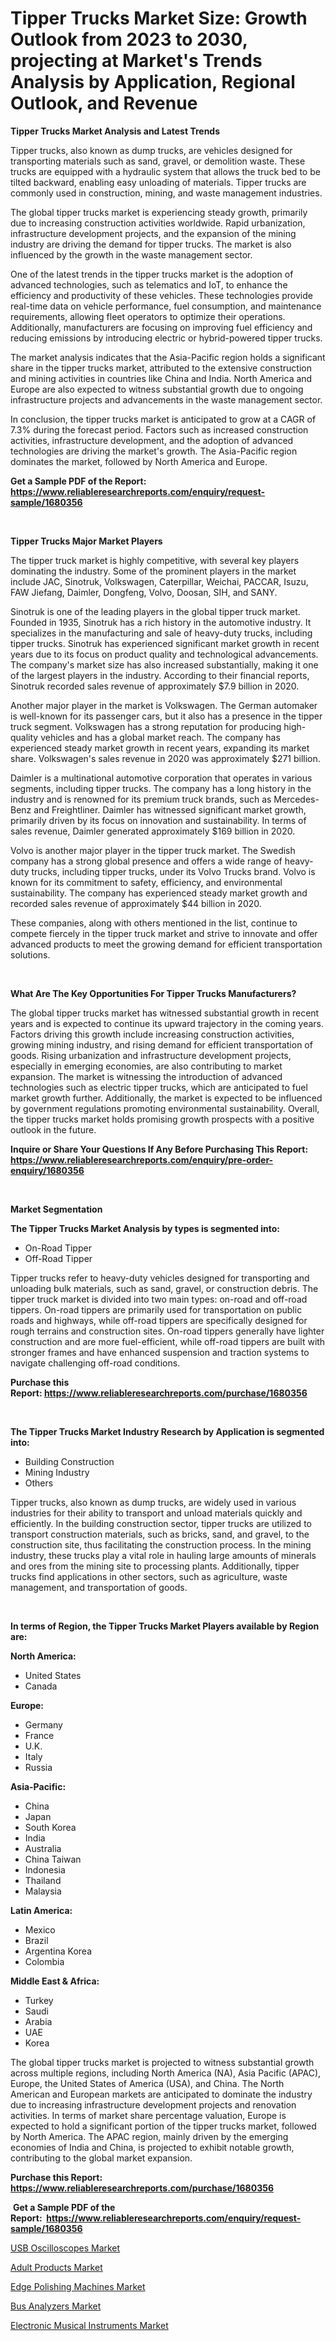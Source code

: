 <p><h1>Tipper Trucks Market Size: Growth Outlook from 2023 to 2030, projecting at Market's Trends Analysis by Application, Regional Outlook, and Revenue</h1></p><p><strong>Tipper Trucks Market Analysis and Latest Trends</strong></p>
<p><p>Tipper trucks, also known as dump trucks, are vehicles designed for transporting materials such as sand, gravel, or demolition waste. These trucks are equipped with a hydraulic system that allows the truck bed to be tilted backward, enabling easy unloading of materials. Tipper trucks are commonly used in construction, mining, and waste management industries.</p><p>The global tipper trucks market is experiencing steady growth, primarily due to increasing construction activities worldwide. Rapid urbanization, infrastructure development projects, and the expansion of the mining industry are driving the demand for tipper trucks. The market is also influenced by the growth in the waste management sector.</p><p>One of the latest trends in the tipper trucks market is the adoption of advanced technologies, such as telematics and IoT, to enhance the efficiency and productivity of these vehicles. These technologies provide real-time data on vehicle performance, fuel consumption, and maintenance requirements, allowing fleet operators to optimize their operations. Additionally, manufacturers are focusing on improving fuel efficiency and reducing emissions by introducing electric or hybrid-powered tipper trucks.</p><p>The market analysis indicates that the Asia-Pacific region holds a significant share in the tipper trucks market, attributed to the extensive construction and mining activities in countries like China and India. North America and Europe are also expected to witness substantial growth due to ongoing infrastructure projects and advancements in the waste management sector.</p><p>In conclusion, the tipper trucks market is anticipated to grow at a CAGR of 7.3% during the forecast period. Factors such as increased construction activities, infrastructure development, and the adoption of advanced technologies are driving the market's growth. The Asia-Pacific region dominates the market, followed by North America and Europe.</p></p>
<p><strong>Get a Sample PDF of the Report:&nbsp; <a href="https://www.reliableresearchreports.com/enquiry/request-sample/1680356">https://www.reliableresearchreports.com/enquiry/request-sample/1680356</a></strong></p>
<p>&nbsp;</p>
<p><strong>Tipper Trucks Major Market Players</strong></p>
<p><p>The tipper truck market is highly competitive, with several key players dominating the industry. Some of the prominent players in the market include JAC, Sinotruk, Volkswagen, Caterpillar, Weichai, PACCAR, Isuzu, FAW Jiefang, Daimler, Dongfeng, Volvo, Doosan, SIH, and SANY.</p><p>Sinotruk is one of the leading players in the global tipper truck market. Founded in 1935, Sinotruk has a rich history in the automotive industry. It specializes in the manufacturing and sale of heavy-duty trucks, including tipper trucks. Sinotruk has experienced significant market growth in recent years due to its focus on product quality and technological advancements. The company's market size has also increased substantially, making it one of the largest players in the industry. According to their financial reports, Sinotruk recorded sales revenue of approximately $7.9 billion in 2020.</p><p>Another major player in the market is Volkswagen. The German automaker is well-known for its passenger cars, but it also has a presence in the tipper truck segment. Volkswagen has a strong reputation for producing high-quality vehicles and has a global market reach. The company has experienced steady market growth in recent years, expanding its market share. Volkswagen's sales revenue in 2020 was approximately $271 billion.</p><p>Daimler is a multinational automotive corporation that operates in various segments, including tipper trucks. The company has a long history in the industry and is renowned for its premium truck brands, such as Mercedes-Benz and Freightliner. Daimler has witnessed significant market growth, primarily driven by its focus on innovation and sustainability. In terms of sales revenue, Daimler generated approximately $169 billion in 2020.</p><p>Volvo is another major player in the tipper truck market. The Swedish company has a strong global presence and offers a wide range of heavy-duty trucks, including tipper trucks, under its Volvo Trucks brand. Volvo is known for its commitment to safety, efficiency, and environmental sustainability. The company has experienced steady market growth and recorded sales revenue of approximately $44 billion in 2020.</p><p>These companies, along with others mentioned in the list, continue to compete fiercely in the tipper truck market and strive to innovate and offer advanced products to meet the growing demand for efficient transportation solutions.</p></p>
<p>&nbsp;</p>
<p><strong>What Are The Key Opportunities For Tipper Trucks Manufacturers?</strong></p>
<p><p>The global tipper trucks market has witnessed substantial growth in recent years and is expected to continue its upward trajectory in the coming years. Factors driving this growth include increasing construction activities, growing mining industry, and rising demand for efficient transportation of goods. Rising urbanization and infrastructure development projects, especially in emerging economies, are also contributing to market expansion. The market is witnessing the introduction of advanced technologies such as electric tipper trucks, which are anticipated to fuel market growth further. Additionally, the market is expected to be influenced by government regulations promoting environmental sustainability. Overall, the tipper trucks market holds promising growth prospects with a positive outlook in the future.</p></p>
<p><strong>Inquire or Share Your Questions If Any Before Purchasing This Report: <a href="https://www.reliableresearchreports.com/enquiry/pre-order-enquiry/1680356">https://www.reliableresearchreports.com/enquiry/pre-order-enquiry/1680356</a></strong></p>
<p>&nbsp;</p>
<p><strong>Market Segmentation</strong></p>
<p><strong>The Tipper Trucks Market Analysis by types is segmented into:</strong></p>
<p><ul><li>On-Road Tipper</li><li>Off-Road Tipper</li></ul></p>
<p><p>Tipper trucks refer to heavy-duty vehicles designed for transporting and unloading bulk materials, such as sand, gravel, or construction debris. The tipper truck market is divided into two main types: on-road and off-road tippers. On-road tippers are primarily used for transportation on public roads and highways, while off-road tippers are specifically designed for rough terrains and construction sites. On-road tippers generally have lighter construction and are more fuel-efficient, while off-road tippers are built with stronger frames and have enhanced suspension and traction systems to navigate challenging off-road conditions.</p></p>
<p><strong>Purchase this Report:&nbsp;<a href="https://www.reliableresearchreports.com/purchase/1680356">https://www.reliableresearchreports.com/purchase/1680356</a></strong></p>
<p>&nbsp;</p>
<p><strong>The Tipper Trucks Market Industry Research by Application is segmented into:</strong></p>
<p><ul><li>Building Construction</li><li>Mining Industry</li><li>Others</li></ul></p>
<p><p>Tipper trucks, also known as dump trucks, are widely used in various industries for their ability to transport and unload materials quickly and efficiently. In the building construction sector, tipper trucks are utilized to transport construction materials, such as bricks, sand, and gravel, to the construction site, thus facilitating the construction process. In the mining industry, these trucks play a vital role in hauling large amounts of minerals and ores from the mining site to processing plants. Additionally, tipper trucks find applications in other sectors, such as agriculture, waste management, and transportation of goods.</p></p>
<p>&nbsp;</p>
<p><strong>In terms of Region, the Tipper Trucks Market Players available by Region are:</strong></p>
<p>
    <p> <strong> North America: </strong>
        <ul>
            <li>United States</li>
            <li>Canada</li>
        </ul>
        </p> 
    <p> <strong> Europe: </strong>
        <ul>
            <li>Germany</li>
            <li>France</li>
            <li>U.K.</li>
            <li>Italy</li>
            <li>Russia</li>
        </ul>
        </p> 
    <p> <strong> Asia-Pacific: </strong>
        <ul>
            <li>China</li>
            <li>Japan</li>
            <li>South Korea</li>
            <li>India</li>
            <li>Australia</li>
            <li>China Taiwan</li>
            <li>Indonesia</li>
            <li>Thailand</li>
            <li>Malaysia</li>
        </ul>
        </p> 
    <p> <strong> Latin America: </strong>
        <ul>
            <li>Mexico</li>
            <li>Brazil</li>
            <li>Argentina Korea</li>
            <li>Colombia</li>
        </ul>
        </p> 
    <p> <strong> Middle East & Africa: </strong>
        <ul>
            <li>Turkey</li>
            <li>Saudi</li>
            <li>Arabia</li>
            <li>UAE</li>
            <li>Korea</li>
        </ul>
    </p>
    </p>
<p><p>The global tipper trucks market is projected to witness substantial growth across multiple regions, including North America (NA), Asia Pacific (APAC), Europe, the United States of America (USA), and China. The North American and European markets are anticipated to dominate the industry due to increasing infrastructure development projects and renovation activities. In terms of market share percentage valuation, Europe is expected to hold a significant portion of the tipper trucks market, followed by North America. The APAC region, mainly driven by the emerging economies of India and China, is projected to exhibit notable growth, contributing to the global market expansion.</p></p>
<p><strong>Purchase this Report: <a href="https://www.reliableresearchreports.com/purchase/1680356">https://www.reliableresearchreports.com/purchase/1680356</a></strong></p>
<p>&nbsp;<strong>Get a Sample PDF of the Report:&nbsp;&nbsp;<a href="https://www.reliableresearchreports.com/enquiry/request-sample/1680356">https://www.reliableresearchreports.com/enquiry/request-sample/1680356</a></strong></p>
<p><strong></strong></p>
<p><p><a href="https://www.linkedin.com/pulse/usb-oscilloscopes-market-size-share-global-analysis-report-2023-8rnne/">USB Oscilloscopes Market</a></p><p><a href="https://medium.com/@minnieebert2827/analyzing-adult-products-market-global-industry-perspective-and-forecast-2023-to-2030-cdcfbb0262d1">Adult Products Market</a></p><p><a href="https://www.linkedin.com/pulse/edge-polishing-machines-market-share-amp-new-trends-analysis-tbdoe/">Edge Polishing Machines Market</a></p><p><a href="https://www.linkedin.com/pulse/bus-analyzers-market-size-growth-forecast-from-2023-2030-radixus-7exae/">Bus Analyzers Market</a></p><p><a href="https://medium.com/@deannakling2927/electronic-musical-instruments-market-trends-forecast-and-competitive-analysis-to-2030-38701326f16e">Electronic Musical Instruments Market</a></p></p>